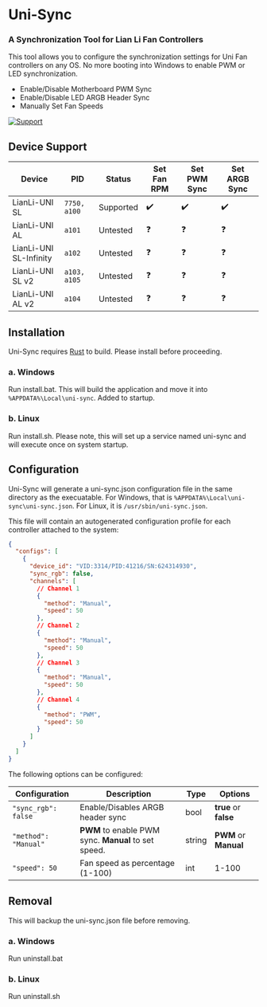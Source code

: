# Uni-Sync
### A Synchronization Tool for Lian Li Fan Controllers

This tool allows you to configure the synchronization settings for Uni Fan controllers on any OS. No more booting into Windows to enable PWM or LED synchronization. 
- Enable/Disable Motherboard PWM Sync
- Enable/Disable LED ARGB Header Sync
- Manually Set Fan Speeds

[![Support](https://img.shields.io/badge/Support-Buy_Me_A_Coffee-yellow?style=for-the-badge&logo=buy%20me%20a%20coffee&color=FFDD00)](https://www.buymeacoffee.com/CameronHalter)


## Device Support

| Device                          | PID          | Status                          | Set Fan RPM | Set PWM Sync | Set ARGB Sync |
| ------------------------------- | ------------ | ------------------------------- | ------------ | ----------- | ----------- |
| LianLi-UNI SL                   | `7750, a100` | Supported                       | ✔️           | ✔️         | ✔️         |
| LianLi-UNI AL                   | `a101`       | Untested                        | ❓          | ❓         | ❓         |
| LianLi-UNI SL-Infinity          | `a102`       | Untested                        | ❓          | ❓         | ❓         |
| LianLi-UNI SL v2                | `a103, a105` | Untested                        | ❓          | ❓         | ❓         |
| LianLi-UNI AL v2                | `a104`       | Untested                        | ❓          | ❓         | ❓         |


## Installation

Uni-Sync requires [Rust](https://www.rust-lang.org/learn/get-started) to build. Please install before proceeding.

### a. Windows

Run install.bat. This will build the application and move it into ```%APPDATA%\Local\uni-sync```. Added to startup.

### b. Linux

Run install.sh. Please note, this will set up a service named uni-sync and will execute once on system startup.

## Configuration

Uni-Sync will generate a uni-sync.json configuration file in the same directory as the execuatable. For Windows, that is ```%APPDATA%\Local\uni-sync\uni-sync.json```. For Linux, it is ```/usr/sbin/uni-sync.json```.

This file will contain an autogenerated configuration profile for each controller attached to the system:

```json
{
  "configs": [
    {
      "device_id": "VID:3314/PID:41216/SN:624314930",
      "sync_rgb": false,
      "channels": [
        // Channel 1
        {
          "method": "Manual",
          "speed": 50
        },
        // Channel 2
        {
          "method": "Manual",
          "speed": 50
        },
        // Channel 3
        {
          "method": "Manual",
          "speed": 50
        },
        // Channel 4
        {
          "method": "PWM",
          "speed": 50
        }
      ]
    }
  ]
}
```

The following options can be configured: 

| Configuration                   | Description                                          | Type         | Options     |
| ------------------------------- | ---------------------------------------------------- | ------------ | ----------- |
| ``` "sync_rgb": false ```       | Enable/Disables ARGB header sync                     | bool         | **true** or **false** |
| ``` "method": "Manual" ```      | **PWM** to enable PWM sync. **Manual** to set speed. | string       | **PWM** or **Manual** |
| ``` "speed": 50 ```             | Fan speed as percentage (1-100)                      | int          | 1-100 |

## Removal

This will backup the uni-sync.json file before removing.

### a. Windows

Run uninstall.bat

### b. Linux

Run uninstall.sh